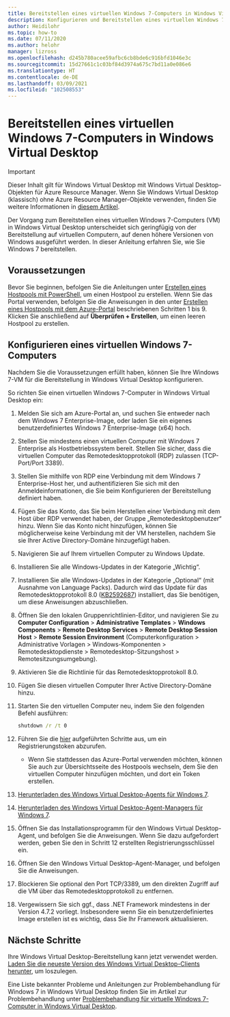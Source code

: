 ```yaml
---
title: Bereitstellen eines virtuellen Windows 7-Computers in Windows Virtual Desktop – Azure
description: Konfigurieren und Bereitstellen eines virtuellen Windows 7-Computers in Windows Virtual Desktop.
author: Heidilohr
ms.topic: how-to
ms.date: 07/11/2020
ms.author: helohr
manager: lizross
ms.openlocfilehash: d245b780acee59afbc6cb8bde6c916bfd1046e3c
ms.sourcegitcommit: 15d27661c1c03bf84d3974a675c7bd11a0e086e6
ms.translationtype: HT
ms.contentlocale: de-DE
ms.lasthandoff: 03/09/2021
ms.locfileid: "102508553"
---
```

# <a name="deploy-a-windows-7-virtual-machine-on-windows-virtual-desktop"></a>Bereitstellen eines virtuellen Windows 7-Computers in Windows Virtual Desktop

>[!IMPORTANT]
>Dieser Inhalt gilt für Windows Virtual Desktop mit Windows Virtual Desktop-Objekten für Azure Resource Manager. Wenn Sie Windows Virtual Desktop (klassisch) ohne Azure Resource Manager-Objekte verwenden, finden Sie weitere Informationen in [diesem Artikel](./virtual-desktop-fall-2019/deploy-windows-7-virtual-machine.md).

Der Vorgang zum Bereitstellen eines virtuellen Windows 7-Computers (VM) in Windows Virtual Desktop unterscheidet sich geringfügig von der Bereitstellung auf virtuellen Computern, auf denen höhere Versionen von Windows ausgeführt werden. In dieser Anleitung erfahren Sie, wie Sie Windows 7 bereitstellen.

## <a name="prerequisites"></a>Voraussetzungen

Bevor Sie beginnen, befolgen Sie die Anleitungen unter [Erstellen eines Hostpools mit PowerShell](create-host-pools-powershell.md), um einen Hostpool zu erstellen. Wenn Sie das Portal verwenden, befolgen Sie die Anweisungen in den unter [Erstellen eines Hostpools mit dem Azure-Portal](create-host-pools-azure-marketplace.md) beschriebenen Schritten 1 bis 9. Klicken Sie anschließend auf **Überprüfen + Erstellen**, um einen leeren Hostpool zu erstellen.

## <a name="configure-a-windows-7-virtual-machine"></a>Konfigurieren eines virtuellen Windows 7-Computers

Nachdem Sie die Voraussetzungen erfüllt haben, können Sie Ihre Windows 7-VM für die Bereitstellung in Windows Virtual Desktop konfigurieren.

So richten Sie einen virtuellen Windows 7-Computer in Windows Virtual Desktop ein:

1. Melden Sie sich am Azure-Portal an, und suchen Sie entweder nach dem Windows 7 Enterprise-Image, oder laden Sie ein eigenes benutzerdefiniertes Windows 7 Enterprise-Image (x64) hoch.
2. Stellen Sie mindestens einen virtuellen Computer mit Windows 7 Enterprise als Hostbetriebssystem bereit. Stellen Sie sicher, dass die virtuellen Computer das Remotedesktopprotokoll (RDP) zulassen (TCP-Port/Port 3389).
3. Stellen Sie mithilfe von RDP eine Verbindung mit dem Windows 7 Enterprise-Host her, und authentifizieren Sie sich mit den Anmeldeinformationen, die Sie beim Konfigurieren der Bereitstellung definiert haben.
4. Fügen Sie das Konto, das Sie beim Herstellen einer Verbindung mit dem Host über RDP verwendet haben, der Gruppe „Remotedesktopbenutzer“ hinzu. Wenn Sie das Konto nicht hinzufügen, können Sie möglicherweise keine Verbindung mit der VM herstellen, nachdem Sie sie Ihrer Active Directory-Domäne hinzugefügt haben.
5. Navigieren Sie auf Ihrem virtuellen Computer zu Windows Update.
6. Installieren Sie alle Windows-Updates in der Kategorie „Wichtig“.
7. Installieren Sie alle Windows-Updates in der Kategorie „Optional“ (mit Ausnahme von Language Packs). Dadurch wird das Update für das Remotedesktopprotokoll 8.0 ([KB2592687](https://www.microsoft.com/download/details.aspx?id=35387)) installiert, das Sie benötigen, um diese Anweisungen abzuschließen.
8. Öffnen Sie den lokalen Gruppenrichtlinien-Editor, und navigieren Sie zu **Computer Configuration** > **Administrative Templates** > **Windows Components** > **Remote Desktop Services** > **Remote Desktop Session Host** > **Remote Session Environment** (Computerkonfiguration > Administrative Vorlagen > Windows-Komponenten > Remotedesktopdienste > Remotedesktop-Sitzungshost > Remotesitzungsumgebung).
9. Aktivieren Sie die Richtlinie für das Remotedesktopprotokoll 8.0.
10. Fügen Sie diesen virtuellen Computer Ihrer Active Directory-Domäne hinzu.
11. Starten Sie den virtuellen Computer neu, indem Sie den folgenden Befehl ausführen:

     ```cmd
     shutdown /r /t 0
     ```

12. Führen Sie die [hier](/powershell/module/az.desktopvirtualization/new-azwvdregistrationinfo) aufgeführten Schritte aus, um ein Registrierungstoken abzurufen.

      - Wenn Sie stattdessen das Azure-Portal verwenden möchten, können Sie auch zur Übersichtsseite des Hostpools wechseln, dem Sie den virtuellen Computer hinzufügen möchten, und dort ein Token erstellen.

13. [Herunterladen des Windows Virtual Desktop-Agents für Windows 7](https://query.prod.cms.rt.microsoft.com/cms/api/am/binary/RE3JZCm).
14. [Herunterladen des Windows Virtual Desktop-Agent-Managers für Windows 7](https://query.prod.cms.rt.microsoft.com/cms/api/am/binary/RE3K2e3).
15. Öffnen Sie das Installationsprogramm für den Windows Virtual Desktop-Agent, und befolgen Sie die Anweisungen. Wenn Sie dazu aufgefordert werden, geben Sie den in Schritt 12 erstellten Registrierungsschlüssel ein.
16. Öffnen Sie den Windows Virtual Desktop-Agent-Manager, und befolgen Sie die Anweisungen.
17. Blockieren Sie optional den Port TCP/3389, um den direkten Zugriff auf die VM über das Remotedesktopprotokoll zu entfernen.
18. Vergewissern Sie sich ggf., dass .NET Framework mindestens in der Version 4.7.2 vorliegt. Insbesondere wenn Sie ein benutzerdefiniertes Image erstellen ist es wichtig, dass Sie Ihr Framework aktualisieren.

## <a name="next-steps"></a>Nächste Schritte

Ihre Windows Virtual Desktop-Bereitstellung kann jetzt verwendet werden. [Laden Sie die neueste Version des Windows Virtual Desktop-Clients herunter](https://aka.ms/wvd/clients/windows), um loszulegen.

Eine Liste bekannter Probleme und Anleitungen zur Problembehandlung für Windows 7 in Windows Virtual Desktop finden Sie im Artikel zur Problembehandlung unter [Problembehandlung für virtuelle Windows 7-Computer in Windows Virtual Desktop](./virtual-desktop-fall-2019/troubleshoot-windows-7-vm.md).
